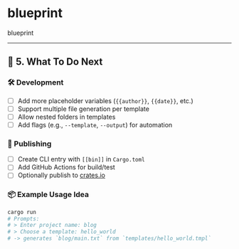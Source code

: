 # blueprint
blueprint


---

## 🧭 5. What To Do Next

### 🛠 Development
- [ ] Add more placeholder variables (`{{author}}`, `{{date}}`, etc.)
- [ ] Support multiple file generation per template
- [ ] Allow nested folders in templates
- [ ] Add flags (e.g., `--template`, `--output`) for automation

### 🚀 Publishing
- [ ] Create CLI entry with `[[bin]]` in `Cargo.toml`
- [ ] Add GitHub Actions for build/test
- [ ] Optionally publish to [crates.io](https://crates.io)

### 📦 Example Usage Idea
```sh
cargo run
# Prompts:
# > Enter project name: blog
# > Choose a template: hello_world
# -> generates `blog/main.txt` from `templates/hello_world.tmpl`